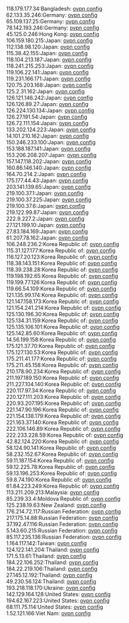 118.179.177.34:Bangladesh: [ovpn config](vpn/118_179_177_34.ovpn)  
62.133.35.246:Germany: [ovpn config](vpn/62_133_35_246.ovpn)  
65.109.137.25:Germany: [ovpn config](vpn/65_109_137_25.ovpn)  
78.142.193.246:Germany: [ovpn config](vpn/78_142_193_246.ovpn)  
45.125.0.246:Hong Kong: [ovpn config](vpn/45_125_0_246.ovpn)  
106.159.180.215:Japan: [ovpn config](vpn/106_159_180_215.ovpn)  
112.138.98.120:Japan: [ovpn config](vpn/112_138_98_120.ovpn)  
115.38.42.155:Japan: [ovpn config](vpn/115_38_42_155.ovpn)  
118.104.213.187:Japan: [ovpn config](vpn/118_104_213_187.ovpn)  
118.241.215.253:Japan: [ovpn config](vpn/118_241_215_253.ovpn)  
119.106.22.141:Japan: [ovpn config](vpn/119_106_22_141.ovpn)  
119.231.166.171:Japan: [ovpn config](vpn/119_231_166_171.ovpn)  
120.75.203.168:Japan: [ovpn config](vpn/120_75_203_168.ovpn)  
125.2.31.162:Japan: [ovpn config](vpn/125_2_31_162.ovpn)  
126.121.146.242:Japan: [ovpn config](vpn/126_121_146_242.ovpn)  
126.126.89.27:Japan: [ovpn config](vpn/126_126_89_27.ovpn)  
126.224.130.134:Japan: [ovpn config](vpn/126_224_130_134.ovpn)  
126.27.191.54:Japan: [ovpn config](vpn/126_27_191_54.ovpn)  
126.72.111.154:Japan: [ovpn config](vpn/126_72_111_154.ovpn)  
133.202.124.223:Japan: [ovpn config](vpn/133_202_124_223.ovpn)  
14.101.210.162:Japan: [ovpn config](vpn/14_101_210_162.ovpn)  
150.246.233.100:Japan: [ovpn config](vpn/150_246_233_100.ovpn)  
153.188.187.141:Japan: [ovpn config](vpn/153_188_187_141.ovpn)  
153.206.208.207:Japan: [ovpn config](vpn/153_206_208_207.ovpn)  
157.147.118.202:Japan: [ovpn config](vpn/157_147_118_202.ovpn)  
160.86.146.140:Japan: [ovpn config](vpn/160_86_146_140.ovpn)  
164.70.214.2:Japan: [ovpn config](vpn/164_70_214_2.ovpn)  
175.177.44.43:Japan: [ovpn config](vpn/175_177_44_43.ovpn)  
203.141.139.65:Japan: [ovpn config](vpn/203_141_139_65.ovpn)  
219.100.37.1:Japan: [ovpn config](vpn/219_100_37_1.ovpn)  
219.100.37.225:Japan: [ovpn config](vpn/219_100_37_225.ovpn)  
219.100.37.6:Japan: [ovpn config](vpn/219_100_37_6.ovpn)  
219.122.99.87:Japan: [ovpn config](vpn/219_122_99_87.ovpn)  
222.9.227.2:Japan: [ovpn config](vpn/222_9_227_2.ovpn)  
27.121.199.10:Japan: [ovpn config](vpn/27_121_199_10.ovpn)  
27.83.184.169:Japan: [ovpn config](vpn/27_83_184_169.ovpn)  
61.207.78.162:Japan: [ovpn config](vpn/61_207_78_162.ovpn)  
106.248.236.2:Korea Republic of: [ovpn config](vpn/106_248_236_2.ovpn)  
115.31.127.177:Korea Republic of: [ovpn config](vpn/115_31_127_177.ovpn)  
116.127.20.123:Korea Republic of: [ovpn config](vpn/116_127_20_123.ovpn)  
118.38.143.151:Korea Republic of: [ovpn config](vpn/118_38_143_151.ovpn)  
118.39.238.28:Korea Republic of: [ovpn config](vpn/118_39_238_28.ovpn)  
119.198.192.65:Korea Republic of: [ovpn config](vpn/119_198_192_65.ovpn)  
119.199.77.126:Korea Republic of: [ovpn config](vpn/119_199_77_126.ovpn)  
119.66.54.109:Korea Republic of: [ovpn config](vpn/119_66_54_109.ovpn)  
121.135.99.174:Korea Republic of: [ovpn config](vpn/121_135_99_174.ovpn)  
121.147.158.173:Korea Republic of: [ovpn config](vpn/121_147_158_173.ovpn)  
121.154.241.214:Korea Republic of: [ovpn config](vpn/121_154_241_214.ovpn)  
125.130.196.30:Korea Republic of: [ovpn config](vpn/125_130_196_30.ovpn)  
125.134.31.159:Korea Republic of: [ovpn config](vpn/125_134_31_159.ovpn)  
125.135.106.101:Korea Republic of: [ovpn config](vpn/125_135_106_101.ovpn)  
125.142.85.60:Korea Republic of: [ovpn config](vpn/125_142_85_60.ovpn)  
14.56.199.158:Korea Republic of: [ovpn config](vpn/14_56_199_158.ovpn)  
175.121.37.70:Korea Republic of: [ovpn config](vpn/175_121_37_70.ovpn)  
175.127.130.53:Korea Republic of: [ovpn config](vpn/175_127_130_53.ovpn)  
175.211.41.177:Korea Republic of: [ovpn config](vpn/175_211_41_177.ovpn)  
175.211.45.158:Korea Republic of: [ovpn config](vpn/175_211_45_158.ovpn)  
210.178.90.234:Korea Republic of: [ovpn config](vpn/210_178_90_234.ovpn)  
211.197.189.150:Korea Republic of: [ovpn config](vpn/211_197_189_150.ovpn)  
211.227.104.140:Korea Republic of: [ovpn config](vpn/211_227_104_140.ovpn)  
220.117.97.34:Korea Republic of: [ovpn config](vpn/220_117_97_34.ovpn)  
220.127.111.203:Korea Republic of: [ovpn config](vpn/220_127_111_203.ovpn)  
220.93.207.195:Korea Republic of: [ovpn config](vpn/220_93_207_195.ovpn)  
221.147.90.196:Korea Republic of: [ovpn config](vpn/221_147_90_196.ovpn)  
221.154.138.179:Korea Republic of: [ovpn config](vpn/221_154_138_179.ovpn)  
221.163.37.140:Korea Republic of: [ovpn config](vpn/221_163_37_140.ovpn)  
222.106.146.89:Korea Republic of: [ovpn config](vpn/222_106_146_89.ovpn)  
222.233.228.59:Korea Republic of: [ovpn config](vpn/222_233_228_59.ovpn)  
42.82.124.220:Korea Republic of: [ovpn config](vpn/42_82_124_220.ovpn)  
58.124.90.141:Korea Republic of: [ovpn config](vpn/58_124_90_141.ovpn)  
58.232.152.67:Korea Republic of: [ovpn config](vpn/58_232_152_67.ovpn)  
59.11.187.154:Korea Republic of: [ovpn config](vpn/59_11_187_154.ovpn)  
59.12.225.78:Korea Republic of: [ovpn config](vpn/59_12_225_78.ovpn)  
59.13.196.253:Korea Republic of: [ovpn config](vpn/59_13_196_253.ovpn)  
59.8.74.190:Korea Republic of: [ovpn config](vpn/59_8_74_190.ovpn)  
61.84.223.249:Korea Republic of: [ovpn config](vpn/61_84_223_249.ovpn)  
113.211.209.213:Malaysia: [ovpn config](vpn/113_211_209_213.ovpn)  
85.239.33.4:Moldova Republic of: [ovpn config](vpn/85_239_33_4.ovpn)  
125.238.19.63:New Zealand: [ovpn config](vpn/125_238_19_63.ovpn)  
176.214.72.117:Russian Federation: [ovpn config](vpn/176_214_72_117.ovpn)  
217.175.14.88:Russian Federation: [ovpn config](vpn/217_175_14_88.ovpn)  
37.192.47.116:Russian Federation: [ovpn config](vpn/37_192_47_116.ovpn)  
5.143.60.215:Russian Federation: [ovpn config](vpn/5_143_60_215.ovpn)  
85.117.235.136:Russian Federation: [ovpn config](vpn/85_117_235_136.ovpn)  
1.164.117.142:Taiwan: [ovpn config](vpn/1_164_117_142.ovpn)  
124.122.141.204:Thailand: [ovpn config](vpn/124_122_141_204.ovpn)  
171.5.13.61:Thailand: [ovpn config](vpn/171_5_13_61.ovpn)  
184.22.106.252:Thailand: [ovpn config](vpn/184_22_106_252.ovpn)  
184.22.219.106:Thailand: [ovpn config](vpn/184_22_219_106.ovpn)  
27.145.12.192:Thailand: [ovpn config](vpn/27_145_12_192.ovpn)  
49.230.56.124:Thailand: [ovpn config](vpn/49_230_56_124.ovpn)  
193.218.118.170:Ukraine: [ovpn config](vpn/193_218_118_170.ovpn)  
142.129.164.128:United States: [ovpn config](vpn/142_129_164_128.ovpn)  
194.62.167.223:United States: [ovpn config](vpn/194_62_167_223.ovpn)  
68.111.75.114:United States: [ovpn config](vpn/68_111_75_114.ovpn)  
1.52.121.166:Viet Nam: [ovpn config](vpn/1_52_121_166.ovpn)  
